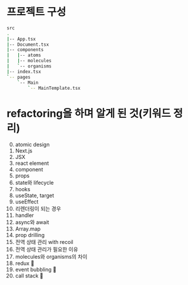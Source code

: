 # 프로젝트 구성

```bash
src
.
|-- App.tsx
|-- Document.tsx
|-- components
|   |-- atoms
|   |-- molecules
|   `-- organisms
|-- index.tsx
`-- pages
    `-- Main
        `-- MainTemplate.tsx
```

# refactoring을 하며 알게 된 것(키워드 정리)

0. atomic design
1. Next.js
2. JSX
3. react element
4. component
5. props
6. state와 lifecycle 
7. hooks
8. useState, target
9. useEffect
10. 리렌더링이 되는 경우
11. handler 
12. async와 await 
13. Array.map
14. prop drilling
15. 전역 상태 관리 with recoil
16. 전역 상태 관리가 필요한 이유 
17. molecules와 organisms의 차이
18. redux 📌
19. event bubbling 📌
20. call stack 📌
